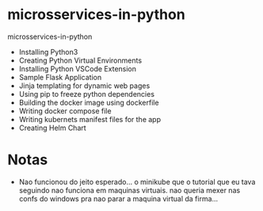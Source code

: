 # microsservices-in-python
microsservices-in-python

- Installing Python3 
- Creating Python Virtual Environments
- Installing Python VSCode Extension
- Sample Flask Application
- Jinja templating for dynamic web pages
- Using pip to freeze python dependencies
- Building the docker image using dockerfile 
- Writing docker compose file 
- Writing kubernets manifest files for the app
- Creating Helm Chart

# Notas
- Nao funcionou do jeito esperado... o minikube que o tutorial que eu tava seguindo nao funciona em maquinas virtuais. nao queria mexer nas confs do windows pra nao parar a maquina virtual da firma... 